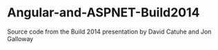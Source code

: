 Angular-and-ASPNET-Build2014
============================

Source code from the Build 2014 presentation by David Catuhe and Jon Galloway
